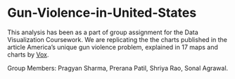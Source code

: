 # Gun-Violence-in-United-States

This analysis has been as a part of group assignment for the Data Visualization Coursework. We are replicating the the charts published in the article America’s unique gun violence problem, explained in 17 maps and charts by [Vox](https://www.vox.com/policy-and-politics/2017/10/2/16399418/us-gun-violence-statistics-maps-charts).

Group Members: Pragyan Sharma, Prerana Patil, Shriya Rao, Sonal Agrawal.
